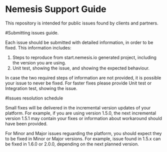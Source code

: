 # Nemesis Support Guide

This repository is intended for public issues found by clients and partners.

#Submitting issues guide.

Each issue should be submitted with detailed information, in order to be fixed. This information includes:

1. Steps to reproduce from start.nemesis.io generated project, including the version you are using.
2. Unit test, showing the issue, and showing the expected behaviour.

In case the two required steps of information are not provided, it is possible your issue to never be fixed. For faster fixes please provide Unit test or Integration test, showing the issue.

#Issues resolution schedule

Small fixes will be delivered in the incremental version updates of your platform. For example, if you are using version 1.5.0, the next incremental version 1.5.1 may contain your fixes or information about workaround should have been provided. 

For Minor and Major issues reguarding the platform, you should expect they to be fixed in Minor or Major versions. For example, issue found in 1.5.x can be fixed in 1.6.0 or 2.0.0, depending on the next planned version.
